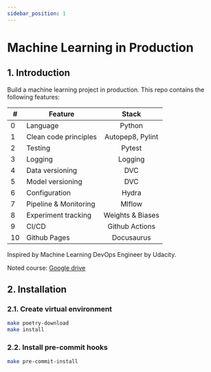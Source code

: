 ```yaml
---
sidebar_position: 1
---
```


# Machine Learning in Production

## 1. Introduction
Build a machine learning project in production. This repo contains the following features:

| # | Feature | Stack |
|---|-----------------------|:-----------------:|
| 0 | Language              | Python            |
| 1 | Clean code principles | Autopep8, Pylint  |
| 2 | Testing               | Pytest            |
| 3 | Logging               | Logging           |
| 4 | Data versioning       | DVC               |
| 5 | Model versioning      | DVC               |
| 6 | Configuration         | Hydra             |
| 7 | Pipeline & Monitoring | Mlflow            |
| 8 | Experiment tracking   | Weights & Biases  |
| 9 | CI/CD                 | Github Actions    |
| 10| Github Pages          | Docusaurus        |

Inspired by Machine Learning DevOps Engineer by Udacity.

Noted course: [Google drive](https://docs.google.com/document/d/1AnAgK40kud97YgnJrbMrQCO08XKDO0Zz8J6u3xR17_Q/edit?usp=sharing)

## 2. Installation
### 2.1. Create virtual environment
```bash
make poetry-download
make install
```

### 2.2. Install pre-commit hooks
```bash
make pre-commit-install
```
